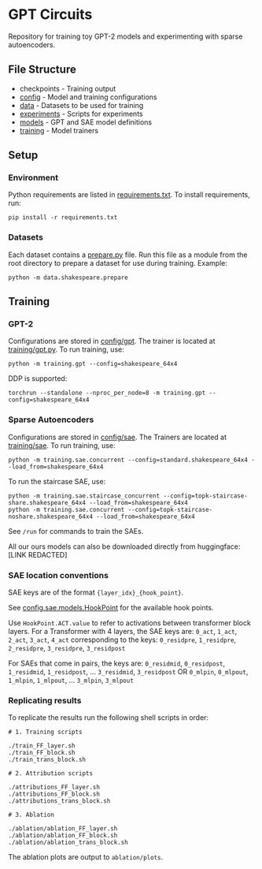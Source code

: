 # GPT Circuits
Repository for training toy GPT-2 models and experimenting with sparse autoencoders.

## File Structure
* checkpoints - Training output
* [config](config) - Model and training configurations
* [data](data) - Datasets to be used for training
* [experiments](experiments) - Scripts for experiments
* [models](models) - GPT and SAE model definitions
* [training](training) - Model trainers

## Setup

### Environment
Python requirements are listed in [requirements.txt](requirements.txt). To install requirements, run:

```
pip install -r requirements.txt
```

### Datasets
Each dataset contains a [prepare.py](data/shakespeare/prepare.py) file. Run this file as a module from the root directory to prepare a dataset for use during training. Example:
```
python -m data.shakespeare.prepare
```

## Training

### GPT-2

Configurations are stored in [config/gpt](config/gpt). The trainer is located at [training/gpt.py](training/gpt.py). To run training, use:

```
python -m training.gpt --config=shakespeare_64x4
```

DDP is supported:

```
torchrun --standalone --nproc_per_node=8 -m training.gpt --config=shakespeare_64x4
```

### Sparse Autoencoders

Configurations are stored in [config/sae](config/sae). The Trainers are located at [training/sae](training/sae). To run training, use:

```
python -m training.sae.concurrent --config=standard.shakespeare_64x4 --load_from=shakespeare_64x4
```

To run the staircase SAE, use:

```
python -m training.sae.staircase_concurrent --config=topk-staircase-share.shakespeare_64x4 --load_from=shakespeare_64x4
python -m training.sae.concurrent --config=topk-staircase-noshare.shakespeare_64x4 --load_from=shakespeare_64x4
```

See `/run` for commands to train the SAEs.

All our ours models can also be downloaded directly from huggingface: [LINK REDACTED]

### SAE location conventions

SAE keys are of the format `{layer_idx}_{hook_point}`.

See [config.sae.models.HookPoint](config/sae/models.py) for the available hook points.

Use `HookPoint.ACT.value` to refer to activations between transformer block layers.
For a Transformer with 4 layers, the SAE keys are:
`0_act`, `1_act`, `2_act`, `3_act`, `4_act`
corresponding to the keys:
`0_residpre`, `1_residpre`, `2_residpre`, `3_residpre`, `3_residpost`

For SAEs that come in pairs, the keys are:
`0_residmid`, `0_residpost`, `1_residmid`, `1_residpost`, ... `3_residmid`, `3_residpost`
OR
`0_mlpin`, `0_mlpout`, `1_mlpin`, `1_mlpout`, ... `3_mlpin`, `3_mlpout`

### Replicating results 

To replicate the results run the following shell scripts in order:

```
# 1. Training scripts

./train_FF_layer.sh
./train_FF_block.sh
./train_trans_block.sh

# 2. Attribution scripts

./attributions_FF_layer.sh
./attributions_FF_block.sh
./attributions_trans_block.sh

# 3. Ablation 

./ablation/ablation_FF_layer.sh
./ablation/ablation_FF_block.sh
./ablation/ablation_trans_block.sh
```

The ablation plots are output to `ablation/plots`.